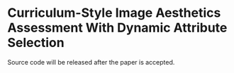 # Curriculum-Style Image Aesthetics Assessment With Dynamic Attribute Selection

Source code will be released after the paper is accepted.
